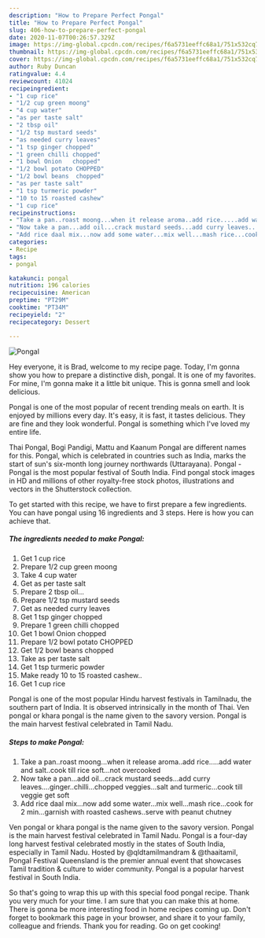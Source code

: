 ```yaml
---
description: "How to Prepare Perfect Pongal"
title: "How to Prepare Perfect Pongal"
slug: 406-how-to-prepare-perfect-pongal
date: 2020-11-07T00:26:57.329Z
image: https://img-global.cpcdn.com/recipes/f6a5731eeffc68a1/751x532cq70/pongal-recipe-main-photo.jpg
thumbnail: https://img-global.cpcdn.com/recipes/f6a5731eeffc68a1/751x532cq70/pongal-recipe-main-photo.jpg
cover: https://img-global.cpcdn.com/recipes/f6a5731eeffc68a1/751x532cq70/pongal-recipe-main-photo.jpg
author: Ruby Duncan
ratingvalue: 4.4
reviewcount: 41024
recipeingredient:
- "1 cup rice"
- "1/2 cup green moong"
- "4 cup water"
- "as per taste salt"
- "2 tbsp oil"
- "1/2 tsp mustard seeds"
- "as needed curry leaves"
- "1 tsp ginger chopped"
- "1 green chilli chopped"
- "1 bowl Onion   chopped"
- "1/2 bowl potato CHOPPED"
- "1/2 bowl beans  chopped"
- "as per taste salt"
- "1 tsp turmeric powder"
- "10 to 15 roasted cashew"
- "1 cup rice"
recipeinstructions:
- "Take a pan..roast moong...when it release aroma..add rice.....add water and salt..cook till rice soft...not overcooked"
- "Now take a pan...add oil...crack mustard seeds...add curry leaves....ginger..chilli...chopped veggies...salt and turmeric...cook till veggie get soft"
- "Add rice daal mix...now add some water...mix well...mash rice...cook for 2 min...garnish with roasted cashews..serve with peanut chutney"
categories:
- Recipe
tags:
- pongal

katakunci: pongal 
nutrition: 196 calories
recipecuisine: American
preptime: "PT29M"
cooktime: "PT34M"
recipeyield: "2"
recipecategory: Dessert

---
```



![Pongal](https://img-global.cpcdn.com/recipes/f6a5731eeffc68a1/751x532cq70/pongal-recipe-main-photo.jpg)

Hey everyone, it is Brad, welcome to my recipe page. Today, I'm gonna show you how to prepare a distinctive dish, pongal. It is one of my favorites. For mine, I'm gonna make it a little bit unique. This is gonna smell and look delicious.

Pongal is one of the most popular of recent trending meals on earth. It is enjoyed by millions every day. It's easy, it is fast, it tastes delicious. They are fine and they look wonderful. Pongal is something which I've loved my entire life.

Thai Pongal, Bogi Pandigi, Mattu and Kaanum Pongal are different names for this. Pongal, which is celebrated in countries such as India, marks the start of sun&#39;s six-month long journey northwards (Uttarayana). Pongal - Pongal is the most popular festival of South India. Find pongal stock images in HD and millions of other royalty-free stock photos, illustrations and vectors in the Shutterstock collection.


To get started with this recipe, we have to first prepare a few ingredients. You can have pongal using 16 ingredients and 3 steps. Here is how you can achieve that.

<!--inarticleads1-->

##### The ingredients needed to make Pongal:

1. Get 1 cup rice
1. Prepare 1/2 cup green moong
1. Take 4 cup water
1. Get as per taste salt
1. Prepare 2 tbsp oil...
1. Prepare 1/2 tsp mustard seeds
1. Get as needed curry leaves
1. Get 1 tsp ginger chopped
1. Prepare 1 green chilli chopped
1. Get 1 bowl Onion   chopped
1. Prepare 1/2 bowl potato CHOPPED
1. Get 1/2 bowl beans  chopped
1. Take as per taste salt
1. Get 1 tsp turmeric powder
1. Make ready 10 to 15 roasted cashew..
1. Get 1 cup rice


Pongal is one of the most popular Hindu harvest festivals in Tamilnadu, the southern part of India. It is observed intrinsically in the month of Thai. Ven pongal or khara pongal is the name given to the savory version. Pongal is the main harvest festival celebrated in Tamil Nadu. 

<!--inarticleads2-->

##### Steps to make Pongal:

1. Take a pan..roast moong...when it release aroma..add rice.....add water and salt..cook till rice soft...not overcooked
1. Now take a pan...add oil...crack mustard seeds...add curry leaves....ginger..chilli...chopped veggies...salt and turmeric...cook till veggie get soft
1. Add rice daal mix...now add some water...mix well...mash rice...cook for 2 min...garnish with roasted cashews..serve with peanut chutney


Ven pongal or khara pongal is the name given to the savory version. Pongal is the main harvest festival celebrated in Tamil Nadu. Pongal is a four-day long harvest festival celebrated mostly in the states of South India, especially in Tamil Nadu. Hosted by @qldtamilmandram &amp; @thaaitamil, Pongal Festival Queensland is the premier annual event that showcases Tamil tradition &amp; culture to wider community. Pongal is a popular harvest festival in South India. 

So that's going to wrap this up with this special food pongal recipe. Thank you very much for your time. I am sure that you can make this at home. There is gonna be more interesting food in home recipes coming up. Don't forget to bookmark this page in your browser, and share it to your family, colleague and friends. Thank you for reading. Go on get cooking!
